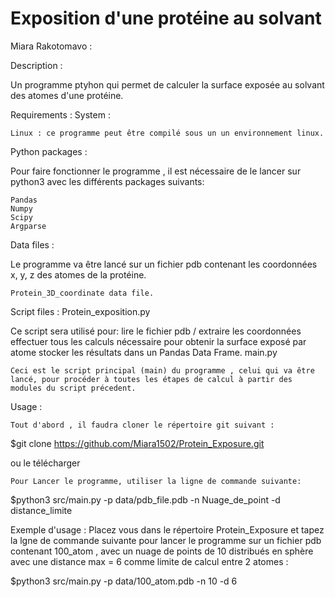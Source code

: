 # Exposition d'une protéine au solvant
Miara Rakotomavo : 

Description : 

Un programme ptyhon qui permet de calculer la surface exposée au solvant des atomes d'une protéine.

Requirements : 
System : 

	Linux : ce programme peut être compilé sous un un environnement linux. 

Python packages : 

Pour faire fonctionner le programme , il est nécessaire de le lancer sur python3 avec les différents packages suivants: 

	Pandas
	Numpy
	Scipy
	Argparse

Data files : 

Le programme va être lancé sur un fichier pdb contenant les coordonnées x, y, z des atomes de la protéine.

	Protein_3D_coordinate data file.

Script files :
Protein_exposition.py

Ce script sera utilisé pour: 
	lire le fichier pdb / extraire les coordonnées
	effectuer tous les calculs nécessaire pour obtenir la surface exposé par atome
	stocker les résultats dans un Pandas Data Frame.
main.py

	Ceci est le script principal (main) du programme , celui qui va être lancé, pour procéder à toutes les étapes de calcul à partir des modules du script précedent.

Usage : 

	Tout d'abord , il faudra cloner le répertoire git suivant : 

$git clone https://github.com/Miara1502/Protein_Exposure.git

ou le télécharger

	Pour Lancer le programme, utiliser la ligne de commande suivante:

$python3 src/main.py -p data/pdb_file.pdb -n Nuage_de_point -d distance_limite

Exemple d'usage : 
Placez vous dans le répertoire Protein_Exposure et tapez la lgne de commande suivante pour lancer le programme sur un fichier pdb contenant 100_atom , avec un nuage de points de 10 distribués en sphère avec une distance max = 6 comme limite de calcul entre 2 atomes : 

$python3 src/main.py -p data/100_atom.pdb -n 10 -d 6


 




 

